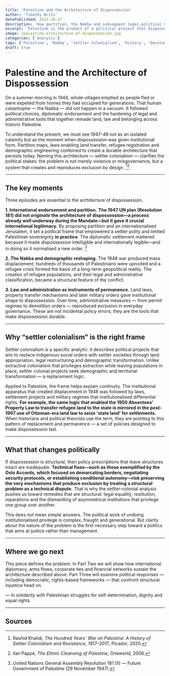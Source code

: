 ```yaml
---
title: 'Palestine and the Architecture of Dispossession'
author: 'Timothy Brits'
datePublished: 2025-10-27
description: 'How partition, the Nakba and subsequent legal-political measures created a durable system of dispossession — and why understanding settler colonialism is necessary to make sense of the present.'
excerpt: 'Palestine is the product of a political project that dispossessed its people, remapped its land and normalised legal asymmetries. This piece traces the architecture of that dispossession and explains why naming the operation matters for justice.'
image: /palestine-architecture-of-dispossession.jpg
categories: ['Analysis']
tags: ['Palestine', 'Nakba', 'Settler Colonialism', 'History', 'Decolonisation']
draft: true
---
```


# Palestine and the Architecture of Dispossession

On a summer morning in 1948, whole villages emptied as people fled or were expelled from homes they had occupied for generations. That human catastrophe — the Nakba — did not happen in a vacuum. It followed political choices, diplomatic endorsement and the hardening of legal and administrative tools that together remade land, law and belonging across historic Palestine.

To understand the present, we must see 1947–48 not as an isolated calamity but as the moment when dispossession was given institutional form. Partition maps, laws enabling land transfer, refugee registration and demographic engineering combined to create a durable architecture that persists today. Naming this architecture — settler colonialism — clarifies the political stakes: the problem is not merely violence or misgovernance, but a system that creates and reproduces exclusion by design. [^1][^2]

---

## The key moments

Three episodes are essential to the architecture of dispossession.

**1. International endorsement and partition.** **The 1947 UN plan (Resolution 181) did not _originate_ the architecture of dispossession—a process already well underway during the Mandate—but it gave it crucial international legitimacy.** By proposing partition and an internationalised Jerusalem, it set a political frame that empowered a settler polity and limited Palestinian sovereignty **in practice**. The diplomatic settlement mattered because it made dispossession intelligible and internationally legible—and in doing so it normalised a new order. [^3]

**2. The Nakba and demographic reshaping.** The 1948 war produced mass displacement; hundreds of thousands of Palestinians were uprooted and a refugee crisis formed the basis of a long-term geopolitical reality. The creation of refugee populations, and their legal and administrative classification, became a structural feature of the conflict.

**3. Law and administration as instruments of permanence.** Land laws, property transfer mechanisms and later military orders gave institutional shape to dispossession. Over time, administrative measures — from permit regimes to demolition orders — reproduced exclusion in everyday governance. These are not incidental policy errors; they are the tools that make dispossession durable.

---

## Why “settler colonialism” is the right frame

Settler colonialism is a specific analytic: it describes political projects that aim to replace indigenous social orders with settler societies through land appropriation, legal restructuring and demographic transformation. Unlike extractive colonialism that privileges extraction while leaving populations in place, settler colonial projects seek demographic and territorial transformation — a replacement logic.

Applied to Palestine, the frame helps explain continuity. The institutional apparatus that created displacement in 1948 was followed by laws, settlement projects and military regimes that institutionalised differential rights. **For example, the same logic that enabled the 1950 Absentees' Property Law to transfer refugee land to the state is mirrored in the post-1967 use of Ottoman-era land law to seize 'state land' for settlements.** When historians and political theorists use the term, they are pointing to this pattern of replacement and permanence — a set of policies designed to make dispossession last.

---

## What that changes politically

If dispossession is structural, then policy prescriptions that leave structures intact are inadequate. **Technical fixes—such as those exemplified by the Oslo Accords, which focused on demarcating borders, negotiating security protocols, or establishing conditional autonomy—risk preserving the very mechanisms that produce exclusion by treating a structural problem as a technical dispute.** That is why the settler-colonial analysis pushes us toward remedies that are structural: legal equality, restitution, reparations and the dismantling of asymmetrical institutions that privilege one group over another.

This does not mean simple answers. The political work of undoing institutionalised privilege is complex, fraught and generational. But clarity about the nature of the problem is the first necessary step toward a politics that aims at justice rather than management.

---

## Where we go next

This piece defines the problem. In Part Two we will show how international diplomacy, arms flows, corporate ties and financial networks sustain the architecture described above. Part Three will examine political responses — including democratic, rights-based frameworks — that confront structural injustice head on.

— In solidarity with Palestinian struggles for self-determination, dignity and equal rights.

---

## Sources

[^1]: Rashid Khalidi, _The Hundred Years' War on Palestine: A History of Settler Colonialism and Resistance, 1917–2017_, Picador, 2020.

[^2]: Ilan Pappé, _The Ethnic Cleansing of Palestine_, Oneworld, 2006.

[^3]: United Nations General Assembly Resolution 181 (II) — Future Government of Palestine (29 November 1947).
